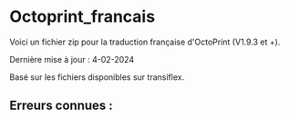# Octoprint_francais
Voici un fichier zip pour la traduction française d'OctoPrint (V1.9.3 et +).

Dernière mise à jour : 4-02-2024

Basé sur les fichiers disponibles sur transiflex.

## Erreurs connues : 

